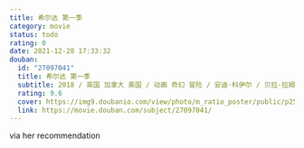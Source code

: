 ```yaml
---
title: 希尔达 第一季
category: movie
status: todo
rating: 0
date: 2021-12-28 17:33:32
douban:
  id: "27097041"
  title: 希尔达 第一季
  subtitle: 2018 / 英国 加拿大 美国 / 动画 奇幻 冒险 / 安迪·科伊尔 / 贝拉·拉姆齐 阿米拉·法尔森-奥乔
  rating: 9.6
  cover: https://img9.doubanio.com/view/photo/m_ratio_poster/public/p2538501816.jpg
  link: https://movie.douban.com/subject/27097041/
---
```


via her recommendation 